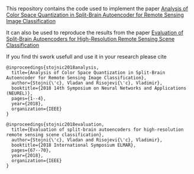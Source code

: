 This repository contains the code used to implement the paper [Analysis of Color Space Quantization in Split-Brain Autoencoder for Remote Sensing Image Classification](https://ieeexplore.ieee.org/document/8587001)


It can also be used to reproduce the results from the paper [Evaluation of Split-Brain Autoencoders for High-Resolution Remote Sensing Scene Classification](https://ieeexplore.ieee.org/document/8534634)

If you find thi swork usefull and use it in your research please cite

```
@inproceedings{stojnic2018analysis,
  title={Analysis of Color Space Quantization in Split-Brain Autoencoder for Remote Sensing Image Classification},
  author={Stojni{\'c}, Vladan and Risojevi{\'c}, Vladimir},
  booktitle={2018 14th Symposium on Neural Networks and Applications (NEUREL)},
  pages={1--4},
  year={2018},
  organization={IEEE}
}
```

```
@inproceedings{stojnic2018evaluation,
  title={Evaluation of split-brain autoencoders for high-resolution remote sensing scene classification},
  author={Stojni{\'c}, Vladan and Risojevi{\'c}, Vladimir},
  booktitle={2018 International Symposium ELMAR},
  pages={67--70},
  year={2018},
  organization={IEEE}
}

```